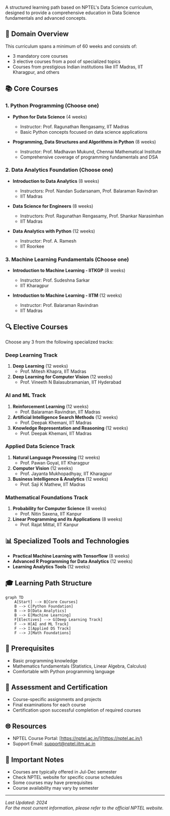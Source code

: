 A structured learning path based on NPTEL's Data Science curriculum, designed to provide a comprehensive education in Data Science fundamentals and advanced concepts.

## 🎯 Domain Overview

This curriculum spans a minimum of 60 weeks and consists of:
- 3 mandatory core courses
- 3 elective courses from a pool of specialized topics
- Courses from prestigious Indian institutions like IIT Madras, IIT Kharagpur, and others

## 📚 Core Courses

### 1. Python Programming (Choose one)
- **Python for Data Science** (4 weeks)
  - Instructor: Prof. Ragunathan Rengasamy, IIT Madras
  - Basic Python concepts focused on data science applications
  
- **Programming, Data Structures and Algorithms in Python** (8 weeks)
  - Instructor: Prof. Madhavan Mukund, Chennai Mathematical Institute
  - Comprehensive coverage of programming fundamentals and DSA

### 2. Data Analytics Foundation (Choose one)
- **Introduction to Data Analytics** (8 weeks)
  - Instructors: Prof. Nandan Sudarsanam, Prof. Balaraman Ravindran
  - IIT Madras

- **Data Science for Engineers** (8 weeks)
  - Instructors: Prof. Ragunathan Rengasamy, Prof. Shankar Narasimhan
  - IIT Madras

- **Data Analytics with Python** (12 weeks)
  - Instructor: Prof. A. Ramesh
  - IIT Roorkee

### 3. Machine Learning Fundamentals (Choose one)
- **Introduction to Machine Learning - IITKGP** (8 weeks)
  - Instructor: Prof. Sudeshna Sarkar
  - IIT Kharagpur

- **Introduction to Machine Learning - IITM** (12 weeks)
  - Instructor: Prof. Balaraman Ravindran
  - IIT Madras

## 🔍 Elective Courses

Choose any 3 from the following specialized tracks:

### Deep Learning Track
1. **Deep Learning** (12 weeks)
   - Prof. Mitesh Khapra, IIT Madras
2. **Deep Learning for Computer Vision** (12 weeks)
   - Prof. Vineeth N Balasubramanian, IIT Hyderabad

### AI and ML Track
1. **Reinforcement Learning** (12 weeks)
   - Prof. Balaraman Ravindran, IIT Madras
2. **Artificial Intelligence Search Methods** (12 weeks)
   - Prof. Deepak Khemani, IIT Madras
3. **Knowledge Representation and Reasoning** (12 weeks)
   - Prof. Deepak Khemani, IIT Madras

### Applied Data Science Track
1. **Natural Language Processing** (12 weeks)
   - Prof. Pawan Goyal, IIT Kharagpur
2. **Computer Vision** (12 weeks)
   - Prof. Jayanta Mukhopadhyay, IIT Kharagpur
3. **Business Intelligence & Analytics** (12 weeks)
   - Prof. Saji K Mathew, IIT Madras

### Mathematical Foundations Track
1. **Probability for Computer Science** (8 weeks)
   - Prof. Nitin Saxena, IIT Kanpur
2. **Linear Programming and its Applications** (8 weeks)
   - Prof. Rajat Mittal, IIT Kanpur

## 📊 Specialized Tools and Technologies
- **Practical Machine Learning with Tensorflow** (8 weeks)
- **Advanced R Programming for Data Analytics** (12 weeks)
- **Learning Analytics Tools** (12 weeks)

## 🎓 Learning Path Structure

```mermaid
graph TD
    A[Start] --> B[Core Courses]
    B --> C[Python Foundation]
    B --> D[Data Analytics]
    B --> E[Machine Learning]
    F[Electives] --> G[Deep Learning Track]
    F --> H[AI and ML Track]
    F --> I[Applied DS Track]
    F --> J[Math Foundations]
```

## 🔧 Prerequisites
- Basic programming knowledge
- Mathematics fundamentals (Statistics, Linear Algebra, Calculus)
- Comfortable with Python programming language

## 📝 Assessment and Certification
- Course-specific assignments and projects
- Final examinations for each course
- Certification upon successful completion of required courses

## 🌐 Resources
- NPTEL Course Portal: [https://nptel.ac.in/](https://nptel.ac.in/)
- Support Email: support@nptel.iitm.ac.in

## 📅 Important Notes
- Courses are typically offered in Jul-Dec semester
- Check NPTEL website for specific course schedules
- Some courses may have prerequisites
- Course availability may vary by semester

---
*Last Updated: 2024*  
*For the most current information, please refer to the official NPTEL website.*
